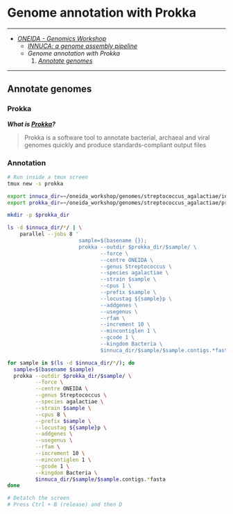 # Genome annotation with Prokka

---

* [_ONEIDA - Genomics Workshop_](./ONEIDA_Workshop_Program.md)
    * [_INNUCA: a genome assembly pipeline_](./innuca.md)
    * _Genome annotation with Prokka_
        1. [_Annotate genomes_](./prokka.md#annotate-genomes)

---

## Annotate genomes

### Prokka

**_What is [Prokka](https://github.com/tseemann/prokka)?_**  

> Prokka is a software tool to annotate bacterial, archaeal and viral genomes quickly and produce standards-compliant output files

### Annotation

```bash
# Run inside a tmux screen
tmux new -s prokka

export innuca_dir=~/oneida_workshop/genomes/streptococcus_agalactiae/innuca
export prokka_dir=~/oneida_workshop/genomes/streptococcus_agalactiae/prokka

mkdir -p $prokka_dir

ls -d $innuca_dir/*/ | \
    parallel --jobs 8 '
                       sample=$(basename {});
                       prokka --outdir $prokka_dir/$sample/ \
                              --force \
                              --centre ONEIDA \
                              --genus Streptococcus \
                              --species agalactiae \
                              --strain $sample \
                              --cpus 1 \
                              --prefix $sample \
                              --locustag ${sample}p \
                              --addgenes \
                              --usegenus \
                              --rfam \
                              --increment 10 \
                              --mincontiglen 1 \
                              --gcode 1 \
                              --kingdom Bacteria \
                              $innuca_dir/$sample/$sample.contigs.*fasta'

for sample in $(ls -d $innuca_dir/*/); do
  sample=$(basename $sample)
  prokka --outdir $prokka_dir/$sample/ \
         --force \
         --centre ONEIDA \
         --genus Streptococcus \
         --species agalactiae \
         --strain $sample \
         --cpus 8 \
         --prefix $sample \
         --locustag ${sample}p \
         --addgenes \
         --usegenus \
         --rfam \
         --increment 10 \
         --mincontiglen 1 \
         --gcode 1 \
         --kingdom Bacteria \
         $innuca_dir/$sample/$sample.contigs.*fasta
done

# Detatch the screen
# Press Ctrl + B (release) and then D
```
